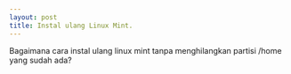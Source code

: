 ```yaml
---
layout: post
title: Instal ulang Linux Mint.
---
```



Bagaimana cara instal ulang linux mint tanpa menghilangkan partisi /home yang sudah ada?